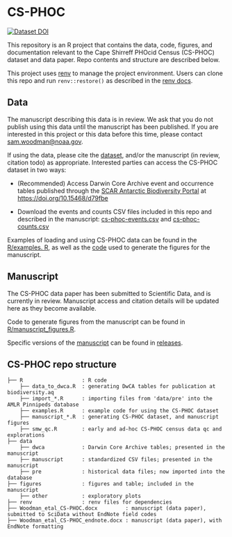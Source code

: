 # CS-PHOC

<!-- badges: start -->

<!-- [![DOI](https://zenodo.org/badge/514008683.svg)](https://zenodo.org/badge/latestdoi/514008683) -->
[![Dataset DOI](https://img.shields.io/badge/DOI-10.15468/d79fbe-blue)](https://doi.org/10.15468/d79fbe)

<!-- badges: end -->


This repository is an R project that contains the data, code, figures, and documentation relevant to the Cape Shirreff PHOcid Census (CS-PHOC) dataset and data paper. Repo contents and structure are described below.

This project uses [renv](https://github.com/rstudio/renv/) to manage the project environment. Users can clone this repo and run `renv::restore()` as described in the [renv docs](https://rstudio.github.io/renv/).

## Data

The manuscript describing this data is in review. We ask that you do not publish using this data until the manuscript has been published. If you are interested in this project or this data before this time, please contact [sam.woodman@noaa.gov](mailto:sam.woodman@noaa.gov).

If using the data, please cite the [dataset](https://doi.org/10.15468/d79fbe), and/or the manuscript (in review, citation todo) as appropriate. Interested parties can access the CS-PHOC dataset in two ways:

- (Recommended) Access Darwin Core Archive event and occurrence tables published through the [SCAR Antarctic Biodiversity Portal](http://biodiversity.aq/) at https://doi.org/10.15468/d79fbe

- Download the events and counts CSV files included in this repo and described in the manuscript: [cs-phoc-events.csv](data/manuscript/cs-phoc-events.csv) and [cs-phoc-counts.csv](data/manuscript/cs-phoc-counts.csv)

Examples of loading and using CS-PHOC data can be found in the [R/examples. R](R/examples.R), as well as the [code](R/manuscript_figures.R) used to generate the figures for the manuscript.

## Manuscript

The CS-PHOC data paper has been submitted to Scientific Data, and is currently in review. Manuscript access and citation details will be updated here as they become available.
 
Code to generate figures from the manuscript can be found in [R/manuscript_figures.R](R/manuscript_figures.R).

Specific versions of the [manuscript](Woodman_etal_CS-PHOC.docx) can be found in [releases](https://github.com/us-amlr/cs-phoc/releases). 

## CS-PHOC repo structure

```
├── R                   : R code
    ├── data_to_dwca.R  : generating DwCA tables for publication at biodiversity.aq
    ├── import_*.R      : importing files from 'data/pre' into the AMLR Pinnipeds database
    ├── examples.R      : example code for using the CS-PHOC dataset
    ├── manuscript_*.R  : generating CS-PHOC dataset, and manuscript figures
    ├── smw_qc.R        : early and ad-hoc CS-PHOC census data qc and explorations
├── data                  
    ├── dwca            : Darwin Core Archive tables; presented in the manuscript
    ├── manuscript      : standardized CSV files; presented in the manuscript
    ├── pre             : historical data files; now imported into the database
├── figures             : figures and table; included in the manuscript
    ├── other           : exploratory plots
├── renv                : renv files for dependencies
├── Woodman_etal_CS-PHOC.docx         : manuscript (data paper), submitted to SciData without EndNote field codes
├── Woodman_etal_CS-PHOC_endnote.docx : manuscript (data paper), with EndNote formatting
```
